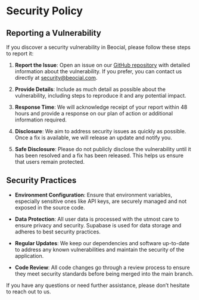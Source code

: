 # Security Policy

## Reporting a Vulnerability

If you discover a security vulnerability in Beocial, please follow these steps to report it:

1. **Report the Issue**: Open an issue on our [GitHub repository](https://github.com/yourusername/beocial/issues) with detailed information about the vulnerability. If you prefer, you can contact us directly at [security@beocial.com](mailto:security@beocial.com).

2. **Provide Details**: Include as much detail as possible about the vulnerability, including steps to reproduce it and any potential impact.

3. **Response Time**: We will acknowledge receipt of your report within 48 hours and provide a response on our plan of action or additional information required.

4. **Disclosure**: We aim to address security issues as quickly as possible. Once a fix is available, we will release an update and notify you.

5. **Safe Disclosure**: Please do not publicly disclose the vulnerability until it has been resolved and a fix has been released. This helps us ensure that users remain protected.

## Security Practices

- **Environment Configuration**: Ensure that environment variables, especially sensitive ones like API keys, are securely managed and not exposed in the source code.

- **Data Protection**: All user data is processed with the utmost care to ensure privacy and security. Supabase is used for data storage and adheres to best security practices.

- **Regular Updates**: We keep our dependencies and software up-to-date to address any known vulnerabilities and maintain the security of the application.

- **Code Review**: All code changes go through a review process to ensure they meet security standards before being merged into the main branch.

If you have any questions or need further assistance, please don’t hesitate to reach out to us.